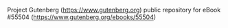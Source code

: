 Project Gutenberg (https://www.gutenberg.org) public repository for
eBook #55504 (https://www.gutenberg.org/ebooks/55504)
